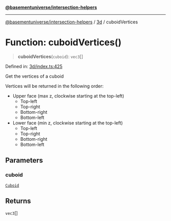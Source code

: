 [**@basementuniverse/intersection-helpers**](../../README.md)

***

[@basementuniverse/intersection-helpers](../../README.md) / [3d](../README.md) / cuboidVertices

# Function: cuboidVertices()

> **cuboidVertices**(`cuboid`): `vec3`[]

Defined in: [3d/index.ts:425](https://github.com/basementuniverse/intersection-helpers/blob/d942e5cf9ee51dc3854d6fbfe1d84a7ecd83c1ca/src/3d/index.ts#L425)

Get the vertices of a cuboid

Vertices will be returned in the following order:
- Upper face (max z, clockwise starting at the top-left)
  - Top-left
  - Top-right
  - Bottom-right
  - Bottom-left
- Lower face (min z, clockwise starting at the top-left)
  - Top-left
  - Top-right
  - Bottom-right
  - Bottom-left

## Parameters

### cuboid

[`Cuboid`](../types/type-aliases/Cuboid.md)

## Returns

`vec3`[]
